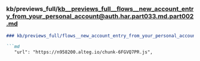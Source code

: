 ### kb/previews_full/kb__previews_full__flows__new_account_entry_from_your_personal_account@auth.har.part033.md.part002.md

```md
### kb/previews_full/flows__new_account_entry_from_your_personal_account@auth.har.part033.md (part 002)

```md
   "url": "https://n958200.alteg.io/chunk-6FGVQ7PR.js",
                           
```

```

```
